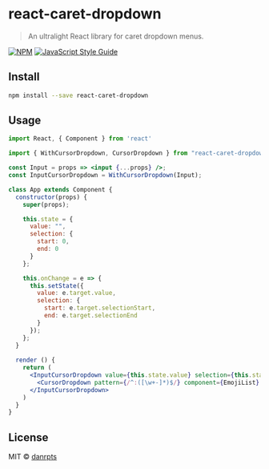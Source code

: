 # react-caret-dropdown

> An ultralight React library for caret dropdown menus.

[![NPM](https://img.shields.io/npm/v/react-caret-dropdown.svg)](https://www.npmjs.com/package/react-caret-dropdown) [![JavaScript Style Guide](https://img.shields.io/badge/code_style-standard-brightgreen.svg)](https://standardjs.com)

## Install

```bash
npm install --save react-caret-dropdown
```

## Usage

```jsx
import React, { Component } from 'react'

import { WithCursorDropdown, CursorDropdown } from "react-caret-dropdown";

const Input = props => <input {...props} />;
const InputCursorDropdown = WithCursorDropdown(Input);

class App extends Component {
  constructor(props) {
    super(props);

    this.state = {
      value: "",
      selection: {
        start: 0,
        end: 0
      }
    };

    this.onChange = e => {
      this.setState({
        value: e.target.value,
        selection: {
          start: e.target.selectionStart,
          end: e.target.selectionEnd
        }
      });
    };
  }
  
  render () {
    return (
      <InputCursorDropdown value={this.state.value} selection={this.state.selection} onChange={this.onChange}>
        <CursorDropdown pattern={/^:([\w+-]*)$/} component={EmojiList} />
      </InputCursorDropdown>
    )
  }
}
```

## License

MIT © [danrpts](https://github.com/danrpts)
